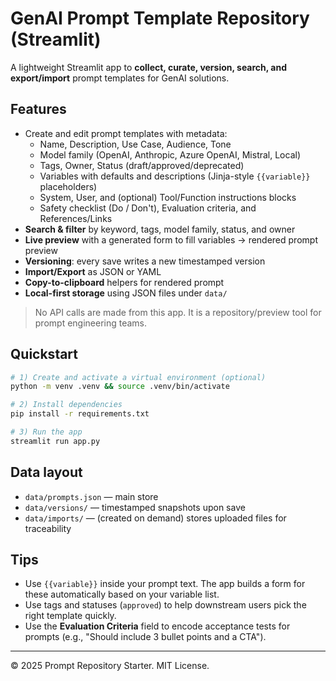 # GenAI Prompt Template Repository (Streamlit)

A lightweight Streamlit app to **collect, curate, version, search, and export/import** prompt templates for GenAI solutions.

## Features
- Create and edit prompt templates with metadata:
  - Name, Description, Use Case, Audience, Tone
  - Model family (OpenAI, Anthropic, Azure OpenAI, Mistral, Local)
  - Tags, Owner, Status (draft/approved/deprecated)
  - Variables with defaults and descriptions (Jinja-style `{{variable}}` placeholders)
  - System, User, and (optional) Tool/Function instructions blocks
  - Safety checklist (Do / Don't), Evaluation criteria, and References/Links
- **Search & filter** by keyword, tags, model family, status, and owner
- **Live preview** with a generated form to fill variables → rendered prompt preview
- **Versioning**: every save writes a new timestamped version
- **Import/Export** as JSON or YAML
- **Copy-to-clipboard** helpers for rendered prompt
- **Local-first storage** using JSON files under `data/`

> No API calls are made from this app. It is a repository/preview tool for prompt engineering teams.

## Quickstart
```bash
# 1) Create and activate a virtual environment (optional)
python -m venv .venv && source .venv/bin/activate

# 2) Install dependencies
pip install -r requirements.txt

# 3) Run the app
streamlit run app.py
```

## Data layout
- `data/prompts.json` — main store
- `data/versions/` — timestamped snapshots upon save
- `data/imports/` — (created on demand) stores uploaded files for traceability

## Tips
- Use `{{variable}}` inside your prompt text. The app builds a form for these automatically based on your variable list.
- Use tags and statuses (`approved`) to help downstream users pick the right template quickly.
- Use the **Evaluation Criteria** field to encode acceptance tests for prompts (e.g., "Should include 3 bullet points and a CTA").

---

© 2025 Prompt Repository Starter. MIT License.
